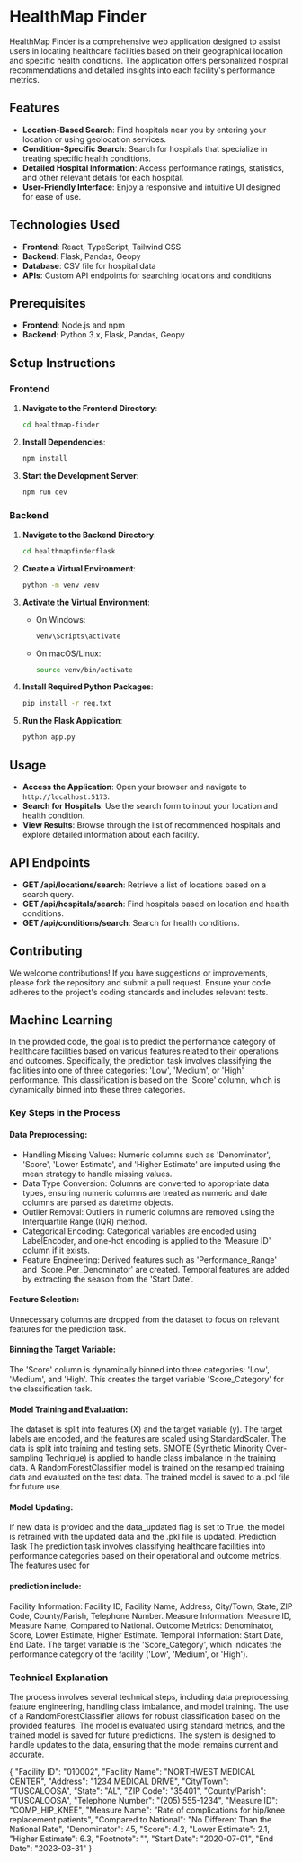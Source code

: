 # HealthMap Finder

HealthMap Finder is a comprehensive web application designed to assist users in locating healthcare facilities based on their geographical location and specific health conditions. The application offers personalized hospital recommendations and detailed insights into each facility's performance metrics.

## Features

- **Location-Based Search**: Find hospitals near you by entering your location or using geolocation services.
- **Condition-Specific Search**: Search for hospitals that specialize in treating specific health conditions.
- **Detailed Hospital Information**: Access performance ratings, statistics, and other relevant details for each hospital.
- **User-Friendly Interface**: Enjoy a responsive and intuitive UI designed for ease of use.

## Technologies Used

- **Frontend**: React, TypeScript, Tailwind CSS
- **Backend**: Flask, Pandas, Geopy
- **Database**: CSV file for hospital data
- **APIs**: Custom API endpoints for searching locations and conditions

## Prerequisites

- **Frontend**: Node.js and npm
- **Backend**: Python 3.x, Flask, Pandas, Geopy

## Setup Instructions

### Frontend

1. **Navigate to the Frontend Directory**:
   ```bash
   cd healthmap-finder
   ```

2. **Install Dependencies**:
   ```bash
   npm install
   ```

3. **Start the Development Server**:
   ```bash
   npm run dev
   ```

### Backend

1. **Navigate to the Backend Directory**:
   ```bash
   cd healthmapfinderflask
   ```

2. **Create a Virtual Environment**:
   ```bash
   python -m venv venv
   ```

3. **Activate the Virtual Environment**:

   - On Windows:
     ```bash
     venv\Scripts\activate
     ```

   - On macOS/Linux:
     ```bash
     source venv/bin/activate
     ```

4. **Install Required Python Packages**:
   ```bash
   pip install -r req.txt
   ```

5. **Run the Flask Application**:
   ```bash
   python app.py
   ```

## Usage

- **Access the Application**: Open your browser and navigate to `http://localhost:5173`.
- **Search for Hospitals**: Use the search form to input your location and health condition.
- **View Results**: Browse through the list of recommended hospitals and explore detailed information about each facility.

## API Endpoints

- **GET /api/locations/search**: Retrieve a list of locations based on a search query.
- **GET /api/hospitals/search**: Find hospitals based on location and health conditions.
- **GET /api/conditions/search**: Search for health conditions.

## Contributing

We welcome contributions! If you have suggestions or improvements, please fork the repository and submit a pull request. Ensure your code adheres to the project's coding standards and includes relevant tests.

## Machine Learning

In the provided code, the goal is to predict the performance category of healthcare facilities based on various features related to their operations and outcomes. Specifically, the prediction task involves classifying the facilities into one of three categories: 'Low', 'Medium', or 'High' performance. This classification is based on the 'Score' column, which is dynamically binned into these three categories.

### Key Steps in the Process
#### Data Preprocessing:

   - Handling Missing Values: Numeric columns such as 'Denominator', 'Score', 'Lower Estimate', and 'Higher Estimate' are imputed using the mean strategy to handle missing values.
   - Data Type Conversion: Columns are converted to appropriate data types, ensuring numeric columns are treated as numeric and date columns are parsed as datetime objects.
   - Outlier Removal: Outliers in numeric columns are removed using the Interquartile Range (IQR) method.
   - Categorical Encoding: Categorical variables are encoded using LabelEncoder, and one-hot encoding is applied to the 'Measure ID' column if it exists.
   - Feature Engineering: Derived features such as 'Performance_Range' and 'Score_Per_Denominator' are created. Temporal features are added by extracting the season from the 'Start Date'.
#### Feature Selection:
   Unnecessary columns are dropped from the dataset to focus on relevant features for the prediction task.
#### Binning the Target Variable:
   The 'Score' column is dynamically binned into three categories: 'Low', 'Medium', and 'High'. This creates the target variable 'Score_Category' for the classification task.
#### Model Training and Evaluation:

   The dataset is split into features (X) and the target variable (y).
   The target labels are encoded, and the features are scaled using StandardScaler.
   The data is split into training and testing sets.
   SMOTE (Synthetic Minority Over-sampling Technique) is applied to handle class imbalance in the training data.
   A RandomForestClassifier model is trained on the resampled training data and evaluated on the test data.
   The trained model is saved to a .pkl file for future use.
#### Model Updating:

   If new data is provided and the data_updated flag is set to True, the model is retrained with the updated data and the .pkl file is updated.
   Prediction Task
   The prediction task involves classifying healthcare facilities into performance categories based on their operational and outcome metrics. The features used for 
   
#### prediction include:

   Facility Information: Facility ID, Facility Name, Address, City/Town, State, ZIP Code, County/Parish, Telephone Number.
   Measure Information: Measure ID, Measure Name, Compared to National.
   Outcome Metrics: Denominator, Score, Lower Estimate, Higher Estimate.
   Temporal Information: Start Date, End Date.
The target variable is the 'Score_Category', which indicates the performance category of the facility ('Low', 'Medium', or 'High').

### Technical Explanation
   The process involves several technical steps, including data preprocessing, feature engineering, handling class imbalance, and model training. The use of a RandomForestClassifier allows for robust classification based on the provided features. The model is evaluated using standard metrics, and the trained model is saved for future predictions. The system is designed to handle updates to the data, ensuring that the model remains current and accurate.







{
    "Facility ID": "010002",
    "Facility Name": "NORTHWEST MEDICAL CENTER",
    "Address": "1234 MEDICAL DRIVE",
    "City/Town": "TUSCALOOSA",
    "State": "AL",
    "ZIP Code": "35401",
    "County/Parish": "TUSCALOOSA",
    "Telephone Number": "(205) 555-1234",
    "Measure ID": "COMP_HIP_KNEE",
    "Measure Name": "Rate of complications for hip/knee replacement patients",
    "Compared to National": "No Different Than the National Rate",
    "Denominator": 45,
    "Score": 4.2,
    "Lower Estimate": 2.1,
    "Higher Estimate": 6.3,
    "Footnote": "",
    "Start Date": "2020-07-01",
    "End Date": "2023-03-31"
}